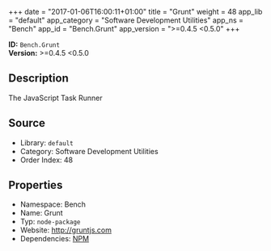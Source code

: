 ﻿+++
date = "2017-01-06T16:00:11+01:00"
title = "Grunt"
weight = 48
app_lib = "default"
app_category = "Software Development Utilities"
app_ns = "Bench"
app_id = "Bench.Grunt"
app_version = ">=0.4.5 <0.5.0"
+++

**ID:** `Bench.Grunt`  
**Version:** >=0.4.5 <0.5.0  
<!--more-->

## Description
The JavaScript Task Runner

## Source

* Library: `default`
* Category: Software Development Utilities
* Order Index: 48

## Properties

* Namespace: Bench
* Name: Grunt
* Typ: `node-package`
* Website: <http://gruntjs.com>
* Dependencies: [NPM](/app/Bench.Npm)

